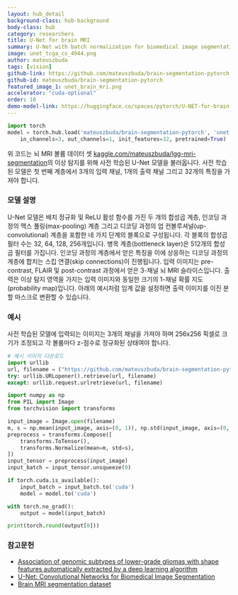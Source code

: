 ```yaml
---
layout: hub_detail
background-class: hub-background
body-class: hub
category: researchers
title: U-Net for brain MRI
summary: U-Net with batch normalization for biomedical image segmentation with pretrained weights for abnormality segmentation in brain MRI
image: unet_tcga_cs_4944.png
author: mateuszbuda
tags: [vision]
github-link: https://github.com/mateuszbuda/brain-segmentation-pytorch
github-id: mateuszbuda/brain-segmentation-pytorch
featured_image_1: unet_brain_mri.png
accelerator: "cuda-optional"
order: 10
demo-model-link: https://huggingface.co/spaces/pytorch/U-NET-for-brain-MRI
---
```


```python
import torch
model = torch.hub.load('mateuszbuda/brain-segmentation-pytorch', 'unet',
    in_channels=3, out_channels=1, init_features=32, pretrained=True)

```

위 코드는 뇌 MRI 볼륨 데이터 셋 [kaggle.com/mateuszbuda/lgg-mri-segmentation](https://www.kaggle.com/mateuszbuda/lgg-mri-segmentation)의 이상 탐지를 위해 사전 학습된 U-Net 모델을 불러옵니다. 
사전 학습된 모델은 첫 번째 계층에서 3개의 입력 채널, 1개의 출력 채널 그리고 32개의 특징을 가져야 합니다.

### 모델 설명

U-Net 모델은 배치 정규화 및 ReLU 활성 함수를 가진 두 개의 합성곱 계층, 인코딩 과정의 맥스 풀링(max-pooling) 계층 그리고 디코딩 과정의 업 컨볼루셔널(up-convolutional) 계층을 포함한 네 가지 단계의 블록으로 구성됩니다.
각 블록의 합성곱 필터 수는 32, 64, 128, 256개입니다.
병목 계층(bottleneck layer)은 512개의 합성곱 필터를 가집니다.
인코딩 과정의 계층에서 얻은 특징을 이에 상응하는 디코딩 과정의 계층에 합치는 스킵 연결(skip connections)이 진행됩니다.
입력 이미지는 pre-contrast, FLAIR 및 post-contrast 과정에서 얻은 3-채널 뇌 MRI 슬라이스입니다.
출력은 이상 탐지 영역을 가지는 입력 이미지와 동일한 크기의 1-채널 확률 지도(probability map)입니다.
아래의 예시처럼 임계 값을 설정하면 출력 이미지를 이진 분할 마스크로 변환할 수 있습니다.

### 예시

사전 학습된 모델에 입력되는 이미지는 3개의 채널을 가져야 하며 256x256 픽셀로 크기가 조정되고 각 볼륨마다 z-점수로 정규화된 상태여야 합니다.

```python
# 예시 이미지 다운로드 
import urllib
url, filename = ("https://github.com/mateuszbuda/brain-segmentation-pytorch/raw/master/assets/TCGA_CS_4944.png", "TCGA_CS_4944.png")
try: urllib.URLopener().retrieve(url, filename)
except: urllib.request.urlretrieve(url, filename)
```

```python
import numpy as np
from PIL import Image
from torchvision import transforms

input_image = Image.open(filename)
m, s = np.mean(input_image, axis=(0, 1)), np.std(input_image, axis=(0, 1))
preprocess = transforms.Compose([
    transforms.ToTensor(),
    transforms.Normalize(mean=m, std=s),
])
input_tensor = preprocess(input_image)
input_batch = input_tensor.unsqueeze(0)

if torch.cuda.is_available():
    input_batch = input_batch.to('cuda')
    model = model.to('cuda')

with torch.no_grad():
    output = model(input_batch)

print(torch.round(output[0]))
```

### 참고문헌 

- [Association of genomic subtypes of lower-grade gliomas with shape features automatically extracted by a deep learning algorithm](http://arxiv.org/abs/1906.03720)
- [U-Net: Convolutional Networks for Biomedical Image Segmentation](https://arxiv.org/abs/1505.04597)
- [Brain MRI segmentation dataset](https://www.kaggle.com/mateuszbuda/lgg-mri-segmentation)
